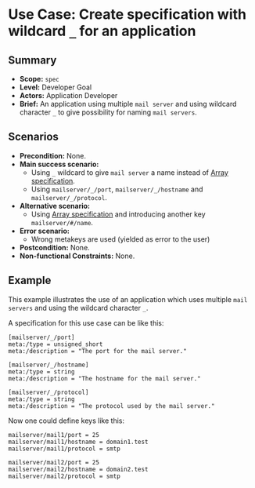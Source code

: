 # Use Case: Create specification with wildcard `_` for an application

## Summary

- **Scope:** `spec`
- **Level:** Developer Goal
- **Actors:** Application Developer
- **Brief:** An application using multiple `mail server` and using wildcard character `_` to give possibility for naming `mail servers`.

## Scenarios

- **Precondition:** None.
- **Main success scenario:**
  - Using `_` wildcard to give `mail server` a name instead of [Array specification](/doc/usecases/spec/create_array_specification.md).
  - Using `mailserver/_/port`, `mailserver/_/hostname` and `mailserver/_/protocol`.
- **Alternative scenario:**
  - Using [Array specification](/doc/usecases/spec/create_array_specification.md) and introducing another key `mailserver/#/name`.
- **Error scenario:**
  - Wrong metakeys are used (yielded as error to the user)
- **Postcondition:** None.
- **Non-functional Constraints:** None.

## Example

This example illustrates the use of an application which uses multiple `mail servers` and using the wildcard character `_`.

A specification for this use case can be like this:

```ni
[mailserver/_/port]
meta:/type = unsigned_short
meta:/description = "The port for the mail server."

[mailserver/_/hostname]
meta:/type = string
meta:/description = "The hostname for the mail server."

[mailserver/_/protocol]
meta:/type = string
meta:/description = "The protocol used by the mail server."
```

Now one could define keys like this:

```ni
mailserver/mail1/port = 25
mailserver/mail1/hostname = domain1.test
mailserver/mail1/protocol = smtp

mailserver/mail2/port = 25
mailserver/mail2/hostname = domain2.test
mailserver/mail2/protocol = smtp
```

